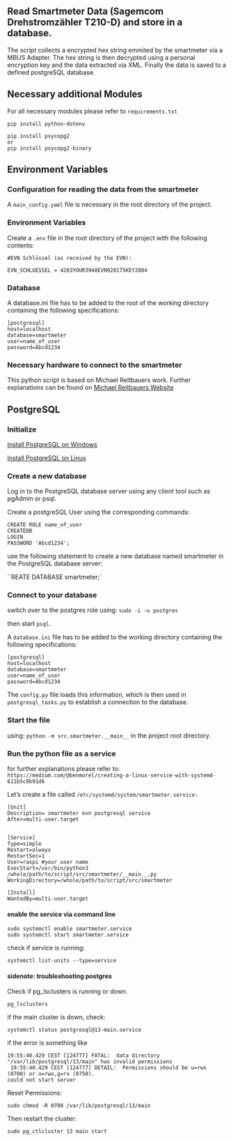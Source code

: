 ## Read Smartmeter Data (Sagemcom Drehstromzähler T210-D) and store in a database.

The script collects a encrypted hex string emmited by the smartmeter via a MBUS Adapter.
The hex string is then decrypted using a personal encryption key and the data extracted via XML.
Finally the data is saved to a defined postgreSQL database.

## Necessary additional Modules

For all necessary modules please refer to `requirements.txt`

```
pip install python-dotenv

pip install psycopg2
or
pip install psycopg2-binary
```

## Environment Variables

### Configuration for reading the data from the smartmeter

A `main_config.yaml` file is necessary in the root directory of the project.

### Environment Variables

Create a `.env` file in the root directory of the project with the following contents:

```
#EVN Schlüssel (as received by the EVN):

EVN_SCHLUESSEL = 4283YOUR3948EVN928175KEY2884

```

### Database

A database.ini file has to be added to the root of the working directory containing the following specifications:

```
[postgresql]
host=localhost
database=smartmeter
user=name_of_user
password=Abcd1234
```

### Necessary hardware to connect to the smartmeter

This python script is based on Michael Reitbauers work.
Further explanations can be found on [Michael Reitbauers Website](https://www.michaelreitbauer.at/sagemcom-t210-d-auslesen-smart-meter-evn/)

## PostgreSQL

### Initialize

[Install PostgreSQL on Windows](https://www.postgresqltutorial.com/postgresql-getting-started/install-postgresql/)

[Install PostgreSQL on Linux](https://www.postgresqltutorial.com/postgresql-getting-started/install-postgresql-linux/)

### Create a new database

Log in to the PostgreSQL database server using any client tool such as pgAdmin or psql.

Create a postgreSQL User using the corresponding commands:

```
CREATE ROLE name_of_user
CREATEDB
LOGIN
PASSWORD 'Abcd1234';
```

use the following statement to create a new database named smartmeter in the PostgreSQL database server:

``REATE DATABASE smartmeter;`

### Connect to your database

switch over to the postgres role using:
`sudo -i -u postgres`

then start `psql`.

A `database.ini` file has to be added to the working directory containing the following specifications:

```
[postgresql]
host=localhost
database=smartmeter
user=name_of_user
password=Abcd1234
```

The `config.py` file loads this information, which is then used in `postgresql_tasks.py` to establish a connection to the database.

### Start the file

using: `python -m src.smartmeter.__main__` in the project root directory.

### Run the python file as a service

for further explanations please refer to:
`https://medium.com/@benmorel/creating-a-linux-service-with-systemd-611b5c8b91d6`

Let’s create a file called
`/etc/systemd/system/smartmeter.service:`

```
[Unit]
Description= smartmeter evn postgresql service
After=multi-user.target


[Service]
Type=simple
Restart=always
RestartSec=1
User=raspi #your user name
ExecStart=/usr/bin/python3 /whole/path/to/script/src/smartmeter/__main__.py
WorkingDirectory=/whole/path/to/script/src/smartmeter

[Install]
WantedBy=multi-user.target

```

#### enable the service via command line

```
sudo systemctl enable smartmeter.service
sudo systemctl start smartmeter.service
```

check if service is running:

```
systemctl list-units --type=service
```

#### sidenote: troubleshooting postgres

Check if pg_lsclusters is running or down.

```
pg_lsclusters
```

if the main cluster is down, check:

```
systemctl status postgresql@13-main.service
```

if the error is something like

```
19:55:40.429 CEST [124777] FATAL:  data directory "/var/lib/postgresql/13/main" has invalid permissions
 19:55:40.429 CEST [124777] DETAIL:  Permissions should be u=rwx (0700) or u=rwx,g=rx (0750).
could not start server
```

Reset Permissions:

```
sudo chmod -R 0700 /var/lib/postgresql/13/main
```

Then restart the cluster:

```
sudo pg_ctlcluster 13 main start
```
